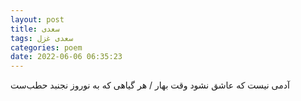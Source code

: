 ```yaml
---
layout: post
title: سعدی
tags: سعدی غزل
categories: poem
date: 2022-06-06 06:35:23
---
```


آدمی نیست که عاشق نشود وقت بهار / هر گیاهی که به نوروز نجنبد حطب‌ست
